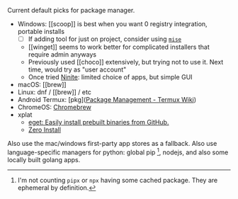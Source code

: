 Current default picks for package manager.
- Windows: [[scoop]] is best when you want 0 registry integration, portable installs
    - [ ] If adding tool for just on project, consider using [`mise`](https://mise.jdx.dev/getting-started.html)
    -  [[winget]] seems to work better for complicated installers that require admin anyways
    - Previously used [[choco]] extensively, but trying not to use it. Next time, would try as "user account"
    - Once tried [Ninite](https://ninite.com/): limited choice of apps, but simple GUI
- macOS: [[brew]]
- Linux: dnf / [[brew]] / etc
- Android Termux: [pkg]([Package Management - Termux Wiki](https://wiki.termux.com/wiki/Package_Management))
- ChromeOS: [Chromebrew](https://chromebrew.github.io/)
- xplat
	- [eget: Easily install prebuilt binaries from GitHub.](https://github.com/zyedidia/eget)
	- [Zero Install](https://docs.0install.net/)

Also use the mac/windows first-party app stores as a fallback.
Also use language-specific managers for python: global pip [^1], nodejs, and also some locally built golang apps.


[^1]: I'm not counting `pipx` or `npx` having some cached package. They are ephemeral by definition.

